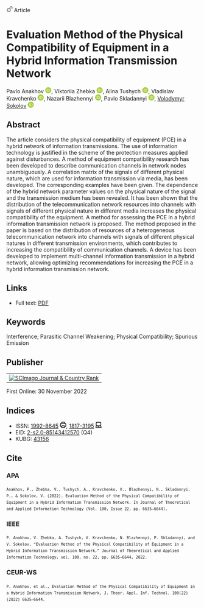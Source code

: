 <img src="/icons/unlock.svg" width="16" height="16"> Article

# Evaluation Method of the Physical Compatibility of Equipment in a Hybrid Information Transmission Network

Pavlo Anakhov <a href="https://orcid.org/0000-0001-9169-8560" target="_blank"><img src="/icons/orcid.svg" width="16" height="16"></a>,
Viktoriia Zhebka <a href="https://orcid.org/0000-0003-4051-1190" target="_blank"><img src="/icons/orcid.svg" width="16" height="16"></a>,
Alina Tushych <a href="https://orcid.org/0000-0002-0544-6154" target="_blank"><img src="/icons/orcid.svg" width="16" height="16"></a>,
Vladislav Kravchenko <a href="https://orcid.org/0000-0002-4758-7027" target="_blank"><img src="/icons/orcid.svg" width="16" height="16"></a>,
Nazarii Blazhennyi <a href="https://orcid.org/0000-0002-3826-7400" target="_blank"><img src="/icons/orcid.svg" width="16" height="16"></a>,
Pavlo Skladannyi <a href="https://orcid.org/0000-0002-7775-6039" target="_blank"><img src="/icons/orcid.svg" width="16" height="16"></a>,
<a href="/">Volodymyr Sokolov</a> <a href="https://orcid.org/0000-0002-9349-7946" target="_blank"><img src="/icons/orcid.svg" width="16" height="16"></a>

## Abstract

The article considers the physical compatibility of equipment (PCE) in a hybrid network of information transmissions. The use of information technology is justified in the scheme of the protection measures applied against disturbances. A method of equipment compatibility research has been developed to describe communication channels in network nodes unambiguously. A correlation matrix of the signals of different physical nature, which are used for information transmission via media, has been developed. The corresponding examples have been given. The dependence of the hybrid network parameter values on the physical nature of the signal and the transmission medium has been revealed. It has been shown that the distribution of the telecommunication network resources into channels with signals of different physical nature in different media increases the physical compatibility of the equipment. A method for assessing the PCE in a hybrid information transmission network is proposed. The method proposed in the paper is based on the distribution of resources of a heterogeneous telecommunication network into channels with signals of different physical natures in different transmission environments, which contributes to increasing the compatibility of communication channels. A device has been developed to implement multi-channel information transmission in a hybrid network, allowing optimizing recommendations for increasing the PCE in a hybrid information transmission network.

## Links

* Full text: [PDF](http://www.jatit.org/volumes/Vol100No22/18Vol100No22.pdf)

## Keywords

Interference; Parasitic Channel Weakening; Physical Compatibility; Spurious Emission

## Publisher

<table>
<tr>
<td>
<a href="https://www.scimagojr.com/journalsearch.php?q=19700182903&amp;tip=sid&amp;exact=no" title="SCImago Journal &amp; Country Rank"><img border="0" src="https://www.scimagojr.com/journal_img.php?id=19700182903" alt="SCImago Journal &amp; Country Rank"  /></a>
</td>
</tr>
</table>

First Online: 30 November 2022

## Indices

* ISSN: [1992-8645](https://portal.issn.org/resource/ISSN/1992-8645) <img src="/icons/print.svg" width="16" height="16">, [1817-3195](https://portal.issn.org/resource/ISSN/1817-3195) <img src="/icons/online.svg" width="16" height="16">
* EID: [2-s2.0-85143412570](http://www.scopus.com/record/display.url?origin=inward&eid=2-s2.0-85143412570) (Q4)
* KUBG: [43156](http://elibrary.kubg.edu.ua/id/eprint/43156/)

## Cite

### APA

<small>`Anakhov, P., Zhebka, V., Tushych, A., Kravchenko, V., Blazhennyi, N., Skladannyi, P., & Sokolov, V. (2022). Evaluation Method of the Physical Compatibility of Equipment in a Hybrid Information Transmission Network. In Journal of Theoretical and Applied Information Technology (Vol. 100, Issue 22, pp. 6635–6644).`</small>

### IEEE

<small>`P. Anakhov, V. Zhebka, A. Tushych, V. Kravchenko, N. Blazhennyi, P. Skladannyi, and V. Sokolov, “Evaluation Method of the Physical Compatibility of Equipment in a Hybrid Information Transmission Network,” Journal of Theoretical and Applied Information Technology, vol. 100, no. 22, pp. 6635–6644, 2022.`</small>

### CEUR-WS

<small>`P. Anakhov, et al., Evaluation Method of the Physical Compatibility of Equipment in a Hybrid Information Transmission Network, J. Theor. Appl. Inf. Technol. 100(22) (2022) 6635–6644.`</small>
